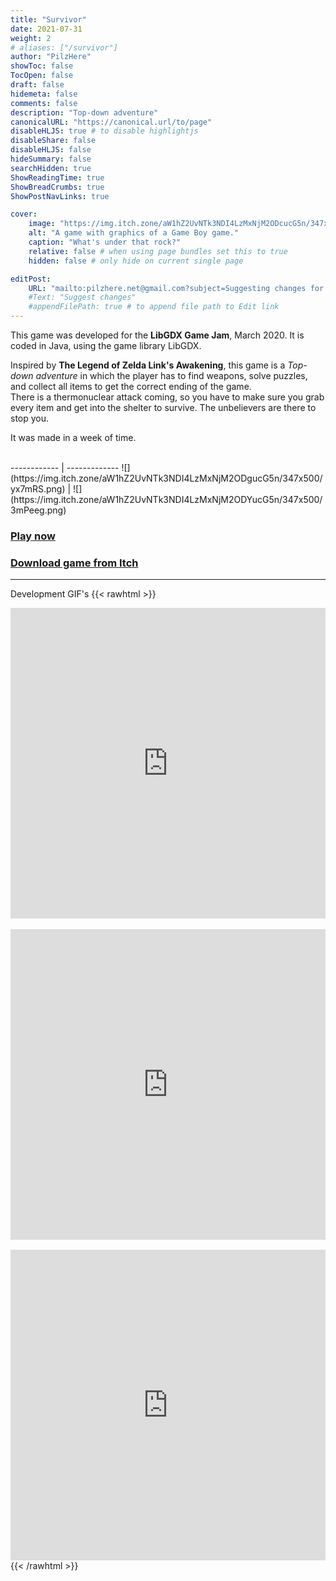 ```yaml
---
title: "Survivor"
date: 2021-07-31
weight: 2
# aliases: ["/survivor"]
author: "PilzHere"
showToc: false
TocOpen: false
draft: false
hidemeta: false
comments: false
description: "Top-down adventure"
canonicalURL: "https://canonical.url/to/page"
disableHLJS: true # to disable highlightjs
disableShare: false
disableHLJS: false
hideSummary: false
searchHidden: true
ShowReadingTime: true
ShowBreadCrumbs: true
ShowPostNavLinks: true

cover:
    image: "https://img.itch.zone/aW1hZ2UvNTk3NDI4LzMxNjM2ODcucG5n/347x500/NsAcVc.png"
    alt: "A game with graphics of a Game Boy game."
    caption: "What's under that rock?"
    relative: false # when using page bundles set this to true
    hidden: false # only hide on current single page

editPost:
    URL: "mailto:pilzhere.net@gmail.com?subject=Suggesting changes for "
    #Text: "Suggest changes"
    #appendFilePath: true # to append file path to Edit link
---
```


This game was developed for the **LibGDX Game Jam**, March 2020.
It is coded in Java, using the game library LibGDX.

Inspired by **The Legend of Zelda Link's Awakening**, this game is a *Top-down adventure* in which the player has to find weapons, solve puzzles, and collect all items to get the correct ending of the game.\
There is a thermonuclear attack coming, so you have to make sure you grab every item and get into the shelter to survive. The unbelievers are there to stop you.

It was made in a week of time.

<br />
------------ | -------------
![](https://img.itch.zone/aW1hZ2UvNTk3NDI4LzMxNjM2ODgucG5n/347x500/yx7mRS.png) | ![](https://img.itch.zone/aW1hZ2UvNTk3NDI4LzMxNjM2ODYucG5n/347x500/3mPeeg.png)

### [Play now](/games/survivor/play-survivor)

### [Download game from Itch](https://pilzhere.itch.io/survivor)
***
Development GIF's
{{< rawhtml >}}
    <div style='position:relative; padding-bottom:calc(89.80% + 44px)'><iframe src='https://gfycat.com/ifr/BogusPointedBadger' frameborder='0' scrolling='no' width='100%' height='100%' style='position:absolute;top:0;left:0;' allowfullscreen></iframe></div>
    <br />
    <div style='position:relative; padding-bottom:calc(89.80% + 44px)'><iframe src='https://gfycat.com/ifr/TemptingOpulentDungbeetle' frameborder='0' scrolling='no' width='100%' height='100%' style='position:absolute;top:0;left:0;' allowfullscreen></iframe></div>
    <br />
    <div style='position:relative; padding-bottom:calc(89.80% + 44px)'><iframe src='https://gfycat.com/ifr/TartImmenseImago' frameborder='0' scrolling='no' width='100%' height='100%' style='position:absolute;top:0;left:0;' allowfullscreen></iframe></div>
{{< /rawhtml >}}
